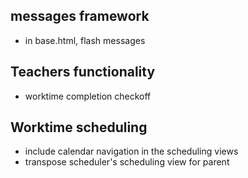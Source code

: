 
messages framework
------------------

- in base.html, flash messages

Teachers functionality
----------------------

- worktime completion checkoff

Worktime scheduling
-------------------

- include calendar navigation in the scheduling views
- transpose scheduler's scheduling view for parent
